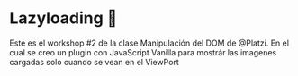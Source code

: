 # Lazyloading 🦊
Este es el workshop #2 de la clase Manipulación del DOM de @Platzi. 
En el cual se creo un plugin con JavaScript Vanilla para mostrár las imagenes cargadas solo cuando se vean en el ViewPort
